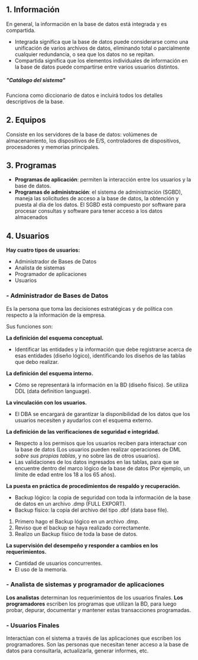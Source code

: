 ## 1. **Información**

En general, la información en la base de datos está integrada y es compartida.
- Integrada significa que la base de datos puede considerarse como una unificación de varios archivos de datos, eliminando total o parcialmente cualquier redundancia, o sea que los datos no se repitan.
- Compartida significa que los elementos individuales de información en la base de datos puede compartirse entre varios usuarios distintos.

##### *"Catálogo del sistema"*
Funciona como diccionario de datos e incluirá todos los detalles descriptivos de la base.

## 2. **Equipos**

Consiste en los servidores de la base de datos: volúmenes de almacenamiento, los dispositivos de E/S, controladores de dispositivos, procesadores y memorias principales.

## 3. **Programas**

- **Programas de aplicación**: permiten la interacción entre los usuarios y la base de datos.
- **Programas de administración**: el sistema de administración (SGBD), maneja las solicitudes de acceso a la base de datos, la obtención y puesta al día de los datos. El SGBD está compuesto por software para procesar consultas y software para tener acceso a los datos almacenados

## 4. **Usuarios**

**Hay cuatro tipos de usuarios:**

- Administrador de Bases de Datos
- Analista de sistemas
- Programador de aplicaciones
- Usuarios
### - **Administrador de Bases de Datos**

Es la persona que toma las decisiones estratégicas y de política con respecto a la información de la empresa.

Sus funciones son:

**La definición del esquema conceptual.**
- Identificar las entidades y la información que debe registrarse acerca de esas entidades (diseño
lógico), identificando los diseños de las tablas que debo realizar.

**La definición del esquema interno.**
- Cómo se representará la información en la BD (diseño físico). Se utiliza DDL (data
definition language).

**La vinculación con los usuarios.**
- El DBA se encargará de garantizar la disponibilidad de los datos que los usuarios necesiten y
ayudarlos con el esquema externo.

**La definición de las verificaciones de seguridad e integridad.**
- Respecto a los permisos que los usuarios reciben para interactuar con la base de datos (Los usuarios pueden realizar operaciones de DML *sobre sus propias tablas*, y no sobre las de otros usuarios).
- Las validaciones de los datos ingresados en las tablas, para que se encuentre dentro del marco lógico de la base de datos (Por ejemplo, un límite de edad entre los 18 a los 65 años).

**La puesta en práctica de procedimientos de respaldo y recuperación.**

- Backup lógico: la copia de seguridad con toda la información de la base de datos en un archivo .dmp (FULL EXPORT).
- Backup físico: la copia del archivo del tipo .dbf (data base file).

1. Primero hago el Backup lógico en un archivo .dmp.
2. Reviso que el backup se haya realizado correctamente.
3. Realizo un Backup físico de toda la base de datos.

**La supervisión del desempeño y responder a cambios en los requerimientos.**
- Cantidad de usuarios concurrentes.
- El uso de la memoria.

### - **Analista de sistemas y programador de aplicaciones**

**Los analistas** determinan los requerimientos de los usuarios finales. 
**Los programadores** escriben los programas que utilizan la BD, para luego probar, depurar, documentar y mantener estas transacciones programadas.

### - **Usuarios Finales**

Interactúan con el sistema a través de las aplicaciones que escriben los programadores. Son las personas que necesitan tener acceso a la base de datos para consultarla, actualizarla, generar informes, etc.